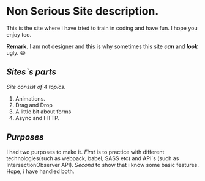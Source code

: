 # Non Serious Site description.
This is the site where i have tried to train in coding and have fun. I hope you enjoy too. 

**Remark.** I am not designer and this is why sometimes this site ***can*** and ***look*** ugly. :sweat_smile:
## *Sites`s parts*
*Site consist of 4 topics.*
1. Animations.
2. Drag and Drop
3. A little bit about forms
4. Async and HTTP.
## *Purposes*
I had two purposes to make it. 
*First* is to practice with different technologies(such as webpack, babel, SASS etc) and API`s (such as IntersectionObserver API). 
*Second* to show that i know some basic features. 
Hope, i have handled both.
